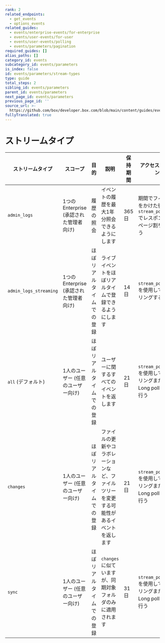 ```yaml
---
rank: 2
related_endpoints:
  - get_events
  - options_events
related_guides:
  - events/enterprise-events/for-enterprise
  - events/user-events/for-user
  - events/user-events/polling
  - events/parameters/pagination
required_guides: []
alias_paths: []
category_id: events
subcategory_id: events/parameters
is_index: false
id: events/parameters/stream-types
type: guide
total_steps: 2
sibling_id: events/parameters
parent_id: events/parameters
next_page_id: events/parameters
previous_page_id: ''
source_url: >-
  https://github.com/box/developer.box.com/blob/main/content/guides/events/parameters/stream-types.md
fullyTranslated: true
---
```

# ストリームタイプ

<!-- markdownlint-disable line-length -->

| ストリームタイプ               |  スコープ                      | 目的           | 説明                                             | 保持期間 | アクセスパターン                                      |
| ---------------------- | -------------------------- | ------------ | ---------------------------------------------- | ---- | --------------------------------------------- |
| `admin_logs`           | 1つのEnterprise (承認された管理者向け) | 履歴の照会        | イベントの履歴を最大1年分照会できるようにします                       | 365日 | 期間でフィルタをかけた後、`stream_position`でレスポンスのページ割りを行う |
| `admin_logs_streaming` | 1つのEnterprise (承認された管理者向け) | ほぼリアルタイムでの登録 | ライブイベントをほぼリアルタイムで登録できるようにします                   | 14日  | `stream_position`を使用してポーリングする                 |
| `all` (デフォルト)          | 1人のユーザー (任意のユーザー向け)        | ほぼリアルタイムでの登録 | ユーザーに関するすべてのイベントを返します                          | 21日  | `stream_position`を使用してポーリングまたはLong pollingを行う |
| `changes`              | 1人のユーザー (任意のユーザー向け)        | ほぼリアルタイムでの登録 | ファイルの更新やコラボレーションなど、ファイルツリーを変更する可能性があるイベントを返します | 21日  | `stream_position`を使用してポーリングまたはLong pollingを行う |
| `sync`                 | 1人のユーザー (任意のユーザー向け)        | ほぼリアルタイムでの登録 | `changes`に似ていますが、同期対象フォルダのみに適用されます             | 31日  | `stream_position`を使用してポーリングまたはLong pollingを行う |

<!-- markdownlint-enable line-length -->
